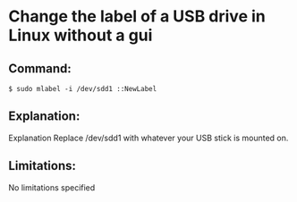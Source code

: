 # Change the label of a USB drive in Linux without a gui

## Command:
```
$ sudo mlabel -i /dev/sdd1 ::NewLabel
```

## Explanation:
Explanation
Replace /dev/sdd1 with whatever your USB stick is mounted on.

## Limitations:
No limitations specified

